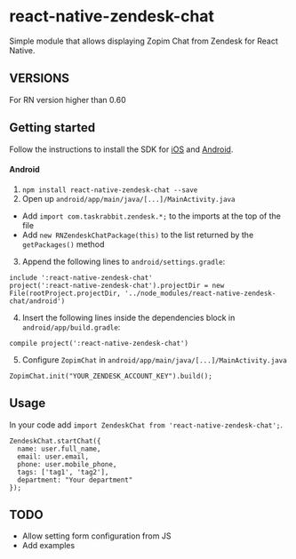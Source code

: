 # react-native-zendesk-chat

Simple module that allows displaying Zopim Chat from Zendesk for React Native.

## VERSIONS

For RN version higher than 0.60

## Getting started

Follow the instructions to install the SDK for [iOS](https://developer.zendesk.com/embeddables/docs/ios-chat-sdk/introduction) and [Android](https://developer.zendesk.com/embeddables/docs/android-chat-sdk/introduction).

#### Android

1. `npm install react-native-zendesk-chat --save`
2. Open up `android/app/main/java/[...]/MainActivity.java`

- Add `import com.taskrabbit.zendesk.*;` to the imports at the top of the file
- Add `new RNZendeskChatPackage(this)` to the list returned by the `getPackages()` method

3. Append the following lines to `android/settings.gradle`:

```
include ':react-native-zendesk-chat'
project(':react-native-zendesk-chat').projectDir = new File(rootProject.projectDir,	'../node_modules/react-native-zendesk-chat/android')
```

4. Insert the following lines inside the dependencies block in `android/app/build.gradle`:

```
compile project(':react-native-zendesk-chat')
```

5. Configure `ZopimChat` in `android/app/main/java/[...]/MainActivity.java`

```
ZopimChat.init("YOUR_ZENDESK_ACCOUNT_KEY").build();
```

## Usage

In your code add `import ZendeskChat from 'react-native-zendesk-chat';`.

```
ZendeskChat.startChat({
  name: user.full_name,
  email: user.email,
  phone: user.mobile_phone,
  tags: ['tag1', 'tag2'],
  department: "Your department"
});
```

## TODO

- Allow setting form configuration from JS
- Add examples
